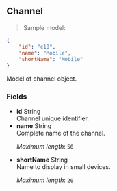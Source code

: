 
## Channel

> Sample model:

```json
{
    "id": "c10",
    "name": "Mobile",
    "shortName": "Mobile"
}
```

Model of channel object.

### Fields

* **id** <span class="param-type">String</span>  <br>Channel unique identifier.
* **name** <span class="param-type">String</span>  <br>Complete name of the channel. <p>*Maximum length*: <code>50</code></p>
* **shortName** <span class="param-type">String</span>  <br>Name to display in small devices. <p>*Maximum length*: <code>20</code></p>

